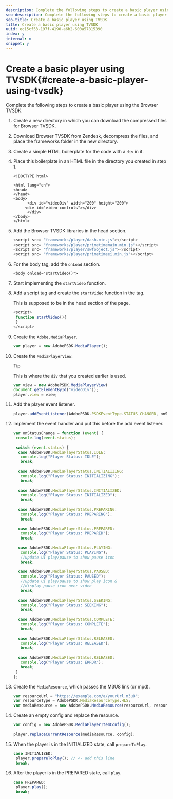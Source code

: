```yaml
---
description: Complete the following steps to create a basic player using the Browser TVSDK.
seo-description: Complete the following steps to create a basic player using the Browser TVSDK.
seo-title: Create a basic player using TVSDK
title: Create a basic player using TVSDK
uuid: ec15cf53-197f-4190-a6b2-600a57815390
index: y
internal: n
snippet: y
---
```


# Create a basic player using TVSDK{#create-a-basic-player-using-tvsdk}

Complete the following steps to create a basic player using the Browser TVSDK.

1. Create a new directory in which you can download the compressed files for Browser TVSDK.
1. Download Browser TVSDK from Zendesk, decompress the files, and place the frameworks folder in the new directory.
1. Create a simple HTML boilerplate for the code with a `div` in it.
1. Place this boilerplate in an HTML file in the directory you created in step 1.

   ```
   <!DOCTYPE html> 
    
   <html lang="en"> 
   <head> 
   </head> 
   <body> 
         <div id="videoDiv" width="200" height="200"> 
        <div id="video-controls"></div> 
         </div> 
   </body> 
   </html>
   ```

1. Add the Browser TVSDK libraries in the head section.

   ```js
   <script src= "frameworks/player/dash.min.js"></script> 
   <script src= "frameworks/player/primetimemain.min.js"></script> 
   <script src= "frameworks/player/swfobject.js"></script> 
   <script src= "frameworks/player/primetimeei.min.js"></script>
   ```

1. For the body tag, add the `onLoad` section.

   ```
   <body onload="startVideo()">
   ```

1. Start implementing the `startVideo` function.
1. Add a script tag and create the `startVideo` function in the tag.

   This is supposed to be in the head section of the page.

   ```js
   <script> 
    function startVideo(){ 
    } 
   </script>
   ```

1. Create the `Adobe.MediaPlayer`.

   ```js
   var player = new AdobePSDK.MediaPlayer();
   ```

1. Create the `MediaPlayerView`.

   >[!TIP]
   >
   >This is where the `div` that you created earlier is used.

   ```js
   var view = new AdobePSDK.MediaPlayerView( 
   document.getElementById("videoDiv")); 
   player.view = view;
   ```

1. Add the player event listener.

   ```js
   player.addEventListener(AdobePSDK.PSDKEventType.STATUS_CHANGED, onStatusChange);
   ```

1. Implement the event handler and put this before the add event listener.

   ```js
   var onStatusChange = function (event) { 
    console.log(event.status); 
    
    switch (event.status) { 
     case AdobePSDK.MediaPlayerStatus.IDLE: 
      console.log("Player Status: IDLE"); 
      break; 
    
     case AdobePSDK.MediaPlayerStatus.INITIALIZING: 
      console.log("Player Status: INITIALIZING"); 
      break; 
    
     case AdobePSDK.MediaPlayerStatus.INITIALIZED: 
      console.log("Player Status: INITIALIZED"); 
      break; 
    
     case AdobePSDK.MediaPlayerStatus.PREPARING: 
      console.log("Player Status: PREPARING"); 
      break; 
    
     case AdobePSDK.MediaPlayerStatus.PREPARED: 
      console.log("Player Status: PREPARED"); 
      break; 
    
     case AdobePSDK.MediaPlayerStatus.PLAYING: 
      console.log("Player Status: PLAYING"); 
      //update UI play/pause to show pause icon 
      break; 
    
     case AdobePSDK.MediaPlayerStatus.PAUSED: 
      console.log("Player Status: PAUSED"); 
      //update UI play/pause to show play icon & 
      //display pause icon over video 
      break; 
    
     case AdobePSDK.MediaPlayerStatus.SEEKING: 
      console.log("Player Status: SEEKING"); 
      break; 
    
     case AdobePSDK.MediaPlayerStatus.COMPLETE: 
      console.log("Player Status: COMPLETE"); 
      break; 
    
     case AdobePSDK.MediaPlayerStatus.RELEASED: 
      console.log("Player Status: RELEASED"); 
      break; 
    
     case AdobePSDK.MediaPlayerStatus.RELEASED: 
      console.log("Player Status: ERROR"); 
      break; 
    } 
   }; 
   
   ```

1. Create the `MediaResource`, which passes the M3U8 link (or mpd).

   ```js
   var resourceUrl = "https://example.com/a/yourUrl.m3u8"; 
   var resourceType = AdobePSDK.MediaResourceType.HLS; 
   var mediaResource = new AdobePSDK.MediaResource(resourceUrl, resourceType, null, false);
   ```

1. Create an empty config and replace the resource.

   ```js
   var config = new AdobePSDK.MediaPlayerItemConfig(); 
    
   player.replaceCurrentResource(mediaResource, config);
   ```

1. When the player is in the INITIALIZED state, call `prepareToPlay`.

   ```js
   case INITIALIZED: 
    player.prepareToPlay(); // <- add this line 
    break;
   ```

1. After the player is in the PREPARED state, call `play`.

   ```js
   case PREPARED: 
    player.play(); 
    break;
   ```

